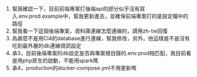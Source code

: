 1. 幫我確認一下，目前前端專案打後端api的部分似乎沒有寫入.env.prod.example中，幫我更新進去，並確保前端專案打的是設定檔中的路徑
2. 幫我看一下這個後端專案，資料庫連線怎麼連線的，請用zh-tw回復
3. 為甚麼不是用CI4的database進行連線，幫我修改，另外，他這樣是不是沒有吃到最外層的db連線資訊設定
4. 承3，目前後端專案的db設定是否與專案根目錄的.env.prod相匹配，我目前看是用php原生的啟動，不能用spark嗎
5. 承4，production的docker-compose.yml不用更新嗎